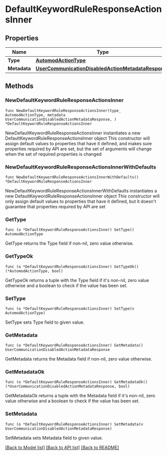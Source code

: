 # DefaultKeywordRuleResponseActionsInner

## Properties

Name | Type | Description | Notes
------------ | ------------- | ------------- | -------------
**Type** | [**AutomodActionType**](AutomodActionType.md) |  | 
**Metadata** | [**UserCommunicationDisabledActionMetadataResponse**](UserCommunicationDisabledActionMetadataResponse.md) |  | 

## Methods

### NewDefaultKeywordRuleResponseActionsInner

`func NewDefaultKeywordRuleResponseActionsInner(type_ AutomodActionType, metadata UserCommunicationDisabledActionMetadataResponse, ) *DefaultKeywordRuleResponseActionsInner`

NewDefaultKeywordRuleResponseActionsInner instantiates a new DefaultKeywordRuleResponseActionsInner object
This constructor will assign default values to properties that have it defined,
and makes sure properties required by API are set, but the set of arguments
will change when the set of required properties is changed

### NewDefaultKeywordRuleResponseActionsInnerWithDefaults

`func NewDefaultKeywordRuleResponseActionsInnerWithDefaults() *DefaultKeywordRuleResponseActionsInner`

NewDefaultKeywordRuleResponseActionsInnerWithDefaults instantiates a new DefaultKeywordRuleResponseActionsInner object
This constructor will only assign default values to properties that have it defined,
but it doesn't guarantee that properties required by API are set

### GetType

`func (o *DefaultKeywordRuleResponseActionsInner) GetType() AutomodActionType`

GetType returns the Type field if non-nil, zero value otherwise.

### GetTypeOk

`func (o *DefaultKeywordRuleResponseActionsInner) GetTypeOk() (*AutomodActionType, bool)`

GetTypeOk returns a tuple with the Type field if it's non-nil, zero value otherwise
and a boolean to check if the value has been set.

### SetType

`func (o *DefaultKeywordRuleResponseActionsInner) SetType(v AutomodActionType)`

SetType sets Type field to given value.


### GetMetadata

`func (o *DefaultKeywordRuleResponseActionsInner) GetMetadata() UserCommunicationDisabledActionMetadataResponse`

GetMetadata returns the Metadata field if non-nil, zero value otherwise.

### GetMetadataOk

`func (o *DefaultKeywordRuleResponseActionsInner) GetMetadataOk() (*UserCommunicationDisabledActionMetadataResponse, bool)`

GetMetadataOk returns a tuple with the Metadata field if it's non-nil, zero value otherwise
and a boolean to check if the value has been set.

### SetMetadata

`func (o *DefaultKeywordRuleResponseActionsInner) SetMetadata(v UserCommunicationDisabledActionMetadataResponse)`

SetMetadata sets Metadata field to given value.



[[Back to Model list]](../README.md#documentation-for-models) [[Back to API list]](../README.md#documentation-for-api-endpoints) [[Back to README]](../README.md)


